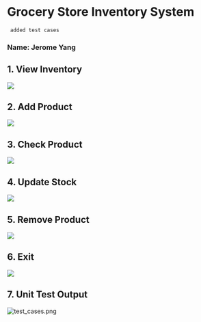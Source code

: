 # Grocery Store Inventory System

` added test cases`
### Name: Jerome Yang
## 1. View Inventory
![](ss2.png)

## 2. Add Product
![](ss1.png)
## 3. Check Product
![](ss5.png)

## 4. Update Stock
![](ss6.png)

## 5. Remove Product
![](ss3.png)

## 6. Exit 
![](ss4.png)

## 7. Unit Test Output
![test_cases.png](test_cases.png)

